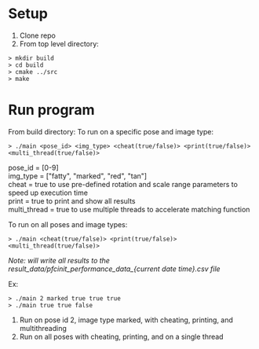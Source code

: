 # Setup
1. Clone repo
2. From top level directory:
``` {bash}   
> mkdir build
> cd build
> cmake ../src
> make
```

# Run program
From build directory:
To run on a specific pose and image type:
```{bash}
> ./main <pose_id> <img_type> <cheat(true/false)> <print(true/false)> <multi_thread(true/false)>
```
pose_id = [0-9]  
img_type = ["fatty", "marked", "red", "tan"]  
cheat = true to use pre-defined rotation and scale range parameters to speed up execution time  
print = true to print and show all results  
multi_thread = true to use multiple threads to accelerate matching function

To run on all poses and image types:
```{bash}
> ./main <cheat(true/false)> <print(true/false)> <multi_thread(true/false)>
```
*Note: will write all results to the result_data/pfcinit_performance_data_{current date time}.csv file*  

Ex:
```
> ./main 2 marked true true true
> ./main true true false
```
1. Run on pose id 2, image type marked, with cheating, printing, and multithreading
2. Run on all poses with cheating, printing, and on a single thread